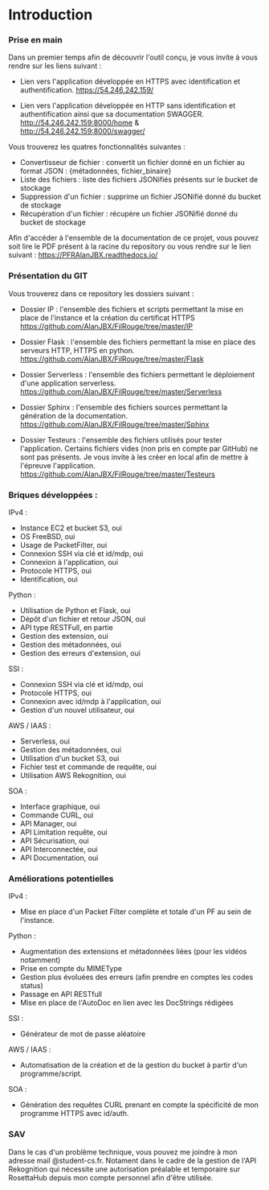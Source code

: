 Introduction
==============

### Prise en main

Dans un premier temps afin de découvrir l'outil conçu, je vous invite à vous rendre sur les liens suivant :

* Lien vers l'application développée en HTTPS avec identification et authentification.
https://54.246.242.159/


* Lien vers l'application développée en HTTP sans identification et authentification ainsi que sa documentation SWAGGER.
http://54.246.242.159:8000/home  &  http://54.246.242.159:8000/swagger/

Vous trouverez les quatres fonctionnalités suivantes :
- Convertisseur de fichier : convertit un fichier donné en un fichier au format JSON : {métadonnées, fichier_binaire}
- Liste des fichiers : liste des fichiers JSONifiés présents sur le bucket de stockage
- Suppression d'un fichier : supprime un fichier JSONifié donné du bucket de stockage
- Récupération d'un fichier : récupère un fichier JSONifié donné du bucket de stockage

Afin d'accéder à l'ensemble de la documentation de ce projet, vous pouvez soit lire le PDF présent à la racine du repository ou vous rendre sur le lien suivant : https://PFRAlanJBX.readthedocs.io/

### Présentation du GIT

Vous trouverez dans ce repository les dossiers suivant :

- Dossier IP : l'ensemble des fichiers et scripts permettant la mise en place de l'instance et la création du certificat HTTPS
https://github.com/AlanJBX/FilRouge/tree/master/IP

- Dossier Flask : l'ensemble des fichiers permettant la mise en place des serveurs HTTP, HTTPS en python.
https://github.com/AlanJBX/FilRouge/tree/master/Flask

- Dossier Serverless : l'ensemble des fichiers permettant le déploiement d'une application serverless.
https://github.com/AlanJBX/FilRouge/tree/master/Serverless

- Dossier Sphinx : l'ensemble des fichiers sources permettant la génération de la documentation.
https://github.com/AlanJBX/FilRouge/tree/master/Sphinx

- Dossier Testeurs : l'ensemble des fichiers utilisés pour tester l'application. Certains fichiers vides (non pris en compte par GitHub) ne sont pas présents. Je vous invite à les créer en local afin de mettre à l'épreuve l'application.
https://github.com/AlanJBX/FilRouge/tree/master/Testeurs


### Briques développées :

IPv4 : 
* Instance EC2 et bucket S3, oui
* OS FreeBSD, oui
* Usage de PacketFilter, oui
* Connexion SSH via clé et id/mdp, oui
* Connexion à l'application, oui
* Protocole HTTPS, oui
* Identification, oui

Python :
* Utilisation de Python et Flask, oui
* Dépôt d'un fichier et retour JSON, oui
* API type RESTFull, en partie
* Gestion des extension, oui
* Gestion des métadonnées, oui
* Gestion des erreurs d'extension, oui

SSI :
* Connexion SSH via clé et id/mdp, oui
* Protocole HTTPS, oui
* Connexion avec id/mdp à l'application, oui
* Gestion d'un nouvel utilisateur, oui

AWS / IAAS :
* Serverless, oui
* Gestion des métadonnées, oui
* Utilisation d'un bucket S3, oui
* Fichier test et commande de requête, oui
* Utilisation AWS Rekognition, oui

SOA : 
* Interface graphique, oui
* Commande CURL, oui
* API Manager, oui
* API Limitation requête, oui
* API Sécurisation, oui
* API Interconnectée, oui
* API Documentation, oui

### Améliorations potentielles

IPv4 :
* Mise en place d'un Packet Filter complète et totale d'un PF au sein de l'instance.

Python :
* Augmentation des extensions et métadonnées liées (pour les vidéos notamment)
* Prise en compte du MIMEType
* Gestion plus évoluées des erreurs (afin prendre en comptes les codes status)
* Passage en API RESTfull
* Mise en place de l'AutoDoc en lien avec les DocStrings rédigées

SSI :
* Générateur de mot de passe aléatoire

AWS / IAAS :
* Automatisation de la création et de la gestion du bucket à partir d'un programme/script.

SOA :
* Génération des requêtes CURL prenant en compte la spécificité de mon programme HTTPS avec id/auth.

### SAV

Dans le cas d'un problème technique, vous pouvez me joindre à mon adresse mail @student-cs.fr.
Notament dans le cadre de la gestion de l'API Rekognition qui nécessite une autorisation préalable et temporaire sur RosettaHub depuis mon compte personnel afin d'être utilisée.